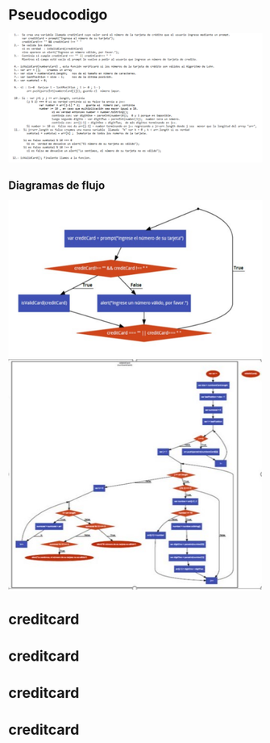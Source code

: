 # Pseudocodigo
![](assets/images/pseudo.png)

## Diagramas de flujo
![](assets/images/one.png)
![](assets/images/two.png)
# creditcard
# creditcard
# creditcard
# creditcard
